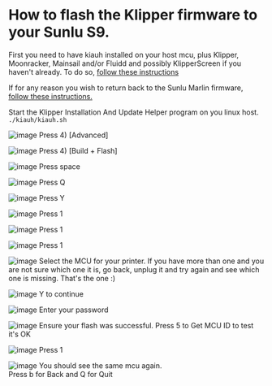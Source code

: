 # How to flash the Klipper firmware to your Sunlu S9.
First you need to have kiauh installed on your host mcu, plus Klipper, Moonracker, Mainsail and/or Fluidd and possibly KlipperScreen if you haven't already. 
To do so, [follow these instructions](https://github.com/dw-0/kiauh?tab=readme-ov-file#-download-and-use-kiauh)  

If for any reason you wish to return back to the Sunlu Marlin firmware, [follow these instructions.](https://github.com/weeksrw/Sunlu-S9-Plus-with-Dryer-Box-on-Klipper/blob/main/How%20to%20reinstall%20Marlin%20firmware%20if%20needed.md)

Start the Klipper Installation And Update Helper program on you linux host.
`./kiauh/kiauh.sh`

![image](https://github.com/weeksrw/Sunlu-S9-Plus-with-Dryer-Box-on-Klipper/assets/166277940/36095f14-3583-40b0-94e5-22f5b271bd48)
Press 4) [Advanced]

![image](https://github.com/weeksrw/Sunlu-S9-Plus-with-Dryer-Box-on-Klipper/assets/166277940/6fcbc512-3082-45d1-a56c-735df19f746d)
Press 4) [Build + Flash] 

![image](https://github.com/weeksrw/Sunlu-S9-Plus-with-Dryer-Box-on-Klipper/assets/166277940/de5c6de4-3e86-43ad-aafd-c766c0b2ba1a)
Press space

![image](https://github.com/weeksrw/Sunlu-S9-Plus-with-Dryer-Box-on-Klipper/assets/166277940/26cd4cf6-23af-4d2b-aa10-05739593959e)
Press Q

![image](https://github.com/weeksrw/Sunlu-S9-Plus-with-Dryer-Box-on-Klipper/assets/166277940/d5aa2cf4-8d40-44ce-b447-ede107816b1b)
Press Y

![image](https://github.com/weeksrw/Sunlu-S9-Plus-with-Dryer-Box-on-Klipper/assets/166277940/6dce55b2-0eb9-48d0-a2d2-70a763881de5)
Press 1

![image](https://github.com/weeksrw/Sunlu-S9-Plus-with-Dryer-Box-on-Klipper/assets/166277940/ff7e8123-2288-4d82-bb1c-a537eb5dd432)
Press 1

![image](https://github.com/weeksrw/Sunlu-S9-Plus-with-Dryer-Box-on-Klipper/assets/166277940/c1e9d760-bbc5-4072-897b-26ad301575fa)
Press 1

![image](https://github.com/weeksrw/Sunlu-S9-Plus-with-Dryer-Box-on-Klipper/assets/166277940/40bd3069-b0ea-437d-b65f-467f2f35b541)
Select the MCU for your printer.  If you have more than one and you are not sure which one it is, go back, unplug it and try again and see which one is missing.  That's the one :)

![image](https://github.com/weeksrw/Sunlu-S9-Plus-with-Dryer-Box-on-Klipper/assets/166277940/1ccf7667-443b-4b88-8340-6632f27748ac)
Y to continue

![image](https://github.com/weeksrw/Sunlu-S9-Plus-with-Dryer-Box-on-Klipper/assets/166277940/2d1d14b1-abee-4e9c-9e80-2c02ecb50414)
Enter your password

![image](https://github.com/weeksrw/Sunlu-S9-Plus-with-Dryer-Box-on-Klipper/assets/166277940/0aad4691-008d-48cd-ab27-2b5b117a3bd4)
Ensure your flash was successful.  Press 5 to Get MCU ID to test it's OK

![image](https://github.com/weeksrw/Sunlu-S9-Plus-with-Dryer-Box-on-Klipper/assets/166277940/ce627164-9051-47c2-91c0-3768bbaaccf3)
Press 1

![image](https://github.com/weeksrw/Sunlu-S9-Plus-with-Dryer-Box-on-Klipper/assets/166277940/71f29e98-6086-4f3b-8264-f8f39be720c9)
You should see the same mcu again.  
Press b for Back and Q for Quit

